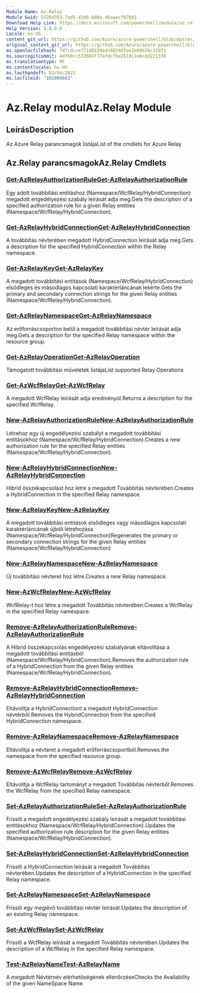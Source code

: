 ```yaml
---
Module Name: Az.Relay
Module Guid: 5728d353-7ad5-42d8-b00a-46aaecf07b91
Download Help Link: https://docs.microsoft.com/powershell/module/az.relay
Help Version: 4.0.0.0
Locale: en-US
content_git_url: https://github.com/Azure/azure-powershell/blob/master/src/Relay/Relay/help/Az.Relay.md
original_content_git_url: https://github.com/Azure/azure-powershell/blob/master/src/Relay/Relay/help/Az.Relay.md
ms.openlocfilehash: 7d7cdcce77146b34adc6824dfee1b99b76c37871
ms.sourcegitcommit: 4dfb0cc533b83f77afdcfbe2618c1e6c8d221330
ms.translationtype: MT
ms.contentlocale: hu-HU
ms.lasthandoff: 03/04/2021
ms.locfileid: "102000661"
---
```

# <span data-ttu-id="f7bdd-101">Az.Relay modul</span><span class="sxs-lookup"><span data-stu-id="f7bdd-101">Az.Relay Module</span></span>
## <span data-ttu-id="f7bdd-102">Leírás</span><span class="sxs-lookup"><span data-stu-id="f7bdd-102">Description</span></span>
<span data-ttu-id="f7bdd-103">Az Azure Relay parancsmagok listája</span><span class="sxs-lookup"><span data-stu-id="f7bdd-103">List of the cmdlets for Azure Relay</span></span>

## <span data-ttu-id="f7bdd-104">Az.Relay parancsmagok</span><span class="sxs-lookup"><span data-stu-id="f7bdd-104">Az.Relay Cmdlets</span></span>
### [<span data-ttu-id="f7bdd-105">Get-AzRelayAuthorizationRule</span><span class="sxs-lookup"><span data-stu-id="f7bdd-105">Get-AzRelayAuthorizationRule</span></span>](Get-AzRelayAuthorizationRule.md)
<span data-ttu-id="f7bdd-106">Egy adott továbbítási entitáshoz (Namespace/WcfRelay/HybridConnection) megadott engedélyezési szabály leírását adja meg.</span><span class="sxs-lookup"><span data-stu-id="f7bdd-106">Gets the description of a specified authorization rule for a given Relay entities (Namespace/WcfRelay/HybridConnection).</span></span>

### [<span data-ttu-id="f7bdd-107">Get-AzRelayHybridConnection</span><span class="sxs-lookup"><span data-stu-id="f7bdd-107">Get-AzRelayHybridConnection</span></span>](Get-AzRelayHybridConnection.md)
<span data-ttu-id="f7bdd-108">A továbbítás névterében megadott HybridConnection leírását adja meg.</span><span class="sxs-lookup"><span data-stu-id="f7bdd-108">Gets a description for the specified HybridConnection within the Relay namespace.</span></span>

### [<span data-ttu-id="f7bdd-109">Get-AzRelayKey</span><span class="sxs-lookup"><span data-stu-id="f7bdd-109">Get-AzRelayKey</span></span>](Get-AzRelayKey.md)
<span data-ttu-id="f7bdd-110">A megadott továbbítási entitások (Namespace/WcfRelay/HybridConnection) elsődleges és másodlagos kapcsolati karakterláncának lekérte.</span><span class="sxs-lookup"><span data-stu-id="f7bdd-110">Gets the primary and secondary connection strings for the given Relay entities (Namespace/WcfRelay/HybridConnection).</span></span>

### [<span data-ttu-id="f7bdd-111">Get-AzRelayNamespace</span><span class="sxs-lookup"><span data-stu-id="f7bdd-111">Get-AzRelayNamespace</span></span>](Get-AzRelayNamespace.md)
<span data-ttu-id="f7bdd-112">Az erőforráscsoporton belül a megadott továbbítási névtér leírását adja meg.</span><span class="sxs-lookup"><span data-stu-id="f7bdd-112">Gets a description for the specified Relay namespace within the resource group.</span></span>

### [<span data-ttu-id="f7bdd-113">Get-AzRelayOperation</span><span class="sxs-lookup"><span data-stu-id="f7bdd-113">Get-AzRelayOperation</span></span>](Get-AzRelayOperation.md)
<span data-ttu-id="f7bdd-114">Támogatott továbbítási műveletek listája</span><span class="sxs-lookup"><span data-stu-id="f7bdd-114">List supported Relay Operations</span></span>

### [<span data-ttu-id="f7bdd-115">Get-AzWcfRelay</span><span class="sxs-lookup"><span data-stu-id="f7bdd-115">Get-AzWcfRelay</span></span>](Get-AzWcfRelay.md)
<span data-ttu-id="f7bdd-116">A megadott WcfRelay leírását adja eredményül.</span><span class="sxs-lookup"><span data-stu-id="f7bdd-116">Returns a description for the specified WcfRelay.</span></span>

### [<span data-ttu-id="f7bdd-117">New-AzRelayAuthorizationRule</span><span class="sxs-lookup"><span data-stu-id="f7bdd-117">New-AzRelayAuthorizationRule</span></span>](New-AzRelayAuthorizationRule.md)
<span data-ttu-id="f7bdd-118">Létrehoz egy új engedélyezési szabályt a megadott továbbítási entitásokhoz (Namespace/WcfRelay/HybridConnection).</span><span class="sxs-lookup"><span data-stu-id="f7bdd-118">Creates a new authorization rule for the specified Relay entities (Namespace/WcfRelay/HybridConnection).</span></span>

### [<span data-ttu-id="f7bdd-119">New-AzRelayHybridConnection</span><span class="sxs-lookup"><span data-stu-id="f7bdd-119">New-AzRelayHybridConnection</span></span>](New-AzRelayHybridConnection.md)
<span data-ttu-id="f7bdd-120">Hibrid összekapcsolást hoz létre a megadott Továbbítás névterében.</span><span class="sxs-lookup"><span data-stu-id="f7bdd-120">Creates a HybridConnection in the specified Relay namespace.</span></span>

### [<span data-ttu-id="f7bdd-121">New-AzRelayKey</span><span class="sxs-lookup"><span data-stu-id="f7bdd-121">New-AzRelayKey</span></span>](New-AzRelayKey.md)
<span data-ttu-id="f7bdd-122">A megadott továbbítási entitások elsődleges vagy másodlagos kapcsolati karakterláncának újbóli létrehozása (Namespace/WcfRelay/HybridConnection)</span><span class="sxs-lookup"><span data-stu-id="f7bdd-122">Regenerates the primary or secondary connection strings for the given Relay entities (Namespace/WcfRelay/HybridConnection)</span></span>

### [<span data-ttu-id="f7bdd-123">New-AzRelayNamespace</span><span class="sxs-lookup"><span data-stu-id="f7bdd-123">New-AzRelayNamespace</span></span>](New-AzRelayNamespace.md)
<span data-ttu-id="f7bdd-124">Új továbbítási névteret hoz létre.</span><span class="sxs-lookup"><span data-stu-id="f7bdd-124">Creates a new Relay namespace.</span></span>

### [<span data-ttu-id="f7bdd-125">New-AzWcfRelay</span><span class="sxs-lookup"><span data-stu-id="f7bdd-125">New-AzWcfRelay</span></span>](New-AzWcfRelay.md)
<span data-ttu-id="f7bdd-126">WcfRelay-t hoz létre a megadott Továbbítás névterében.</span><span class="sxs-lookup"><span data-stu-id="f7bdd-126">Creates a WcfRelay in the specified Relay namespace.</span></span>

### [<span data-ttu-id="f7bdd-127">Remove-AzRelayAuthorizationRule</span><span class="sxs-lookup"><span data-stu-id="f7bdd-127">Remove-AzRelayAuthorizationRule</span></span>](Remove-AzRelayAuthorizationRule.md)
<span data-ttu-id="f7bdd-128">A Hibrid összekapcsolás engedélyezési szabályának eltávolítása a megadott továbbítási entitásból (Namespace/WcfRelay/HybridConnection).</span><span class="sxs-lookup"><span data-stu-id="f7bdd-128">Removes the authorization rule of a HybridConnection from the given Relay entities (Namespace/WcfRelay/HybridConnection).</span></span>

### [<span data-ttu-id="f7bdd-129">Remove-AzRelayHybridConnection</span><span class="sxs-lookup"><span data-stu-id="f7bdd-129">Remove-AzRelayHybridConnection</span></span>](Remove-AzRelayHybridConnection.md)
<span data-ttu-id="f7bdd-130">Eltávolítja a HybridConnectiont a megadott HybridConnection névtérből.</span><span class="sxs-lookup"><span data-stu-id="f7bdd-130">Removes the HybridConnection from the specified HybridConnection namespace.</span></span>

### [<span data-ttu-id="f7bdd-131">Remove-AzRelayNamespace</span><span class="sxs-lookup"><span data-stu-id="f7bdd-131">Remove-AzRelayNamespace</span></span>](Remove-AzRelayNamespace.md)
<span data-ttu-id="f7bdd-132">Eltávolítja a névteret a megadott erőforráscsoportból.</span><span class="sxs-lookup"><span data-stu-id="f7bdd-132">Removes the namespace from the specified resource group.</span></span> 

### [<span data-ttu-id="f7bdd-133">Remove-AzWcfRelay</span><span class="sxs-lookup"><span data-stu-id="f7bdd-133">Remove-AzWcfRelay</span></span>](Remove-AzWcfRelay.md)
<span data-ttu-id="f7bdd-134">Eltávolítja a WcfRelay tartományt a megadott Továbbítás névterből.</span><span class="sxs-lookup"><span data-stu-id="f7bdd-134">Removes the WcfRelay from the specified Relay namespace.</span></span>

### [<span data-ttu-id="f7bdd-135">Set-AzRelayAuthorizationRule</span><span class="sxs-lookup"><span data-stu-id="f7bdd-135">Set-AzRelayAuthorizationRule</span></span>](Set-AzRelayAuthorizationRule.md)
<span data-ttu-id="f7bdd-136">Frissíti a megadott engedélyezési szabály leírását a megadott továbbítási entitásokhoz (Namespace/WcfRelay/HybridConnection).</span><span class="sxs-lookup"><span data-stu-id="f7bdd-136">Updates the specified authorization rule description for the given Relay entities (Namespace/WcfRelay/HybridConnection).</span></span>

### [<span data-ttu-id="f7bdd-137">Set-AzRelayHybridConnection</span><span class="sxs-lookup"><span data-stu-id="f7bdd-137">Set-AzRelayHybridConnection</span></span>](Set-AzRelayHybridConnection.md)
<span data-ttu-id="f7bdd-138">Frissíti a HybridConnection leírását a megadott Továbbítás névterében.</span><span class="sxs-lookup"><span data-stu-id="f7bdd-138">Updates the description of a HybridConnection in the specified Relay namespace.</span></span>

### [<span data-ttu-id="f7bdd-139">Set-AzRelayNamespace</span><span class="sxs-lookup"><span data-stu-id="f7bdd-139">Set-AzRelayNamespace</span></span>](Set-AzRelayNamespace.md)
<span data-ttu-id="f7bdd-140">Frissíti egy meglévő továbbítási névtér leírását.</span><span class="sxs-lookup"><span data-stu-id="f7bdd-140">Updates the description of an existing Relay namespace.</span></span>

### [<span data-ttu-id="f7bdd-141">Set-AzWcfRelay</span><span class="sxs-lookup"><span data-stu-id="f7bdd-141">Set-AzWcfRelay</span></span>](Set-AzWcfRelay.md)
<span data-ttu-id="f7bdd-142">Frissíti a WcfRelay leírását a megadott Továbbítás névterében.</span><span class="sxs-lookup"><span data-stu-id="f7bdd-142">Updates the description of a WcfRelay in the specified Relay namespace.</span></span>

### [<span data-ttu-id="f7bdd-143">Test-AzRelayName</span><span class="sxs-lookup"><span data-stu-id="f7bdd-143">Test-AzRelayName</span></span>](Test-AzRelayName.md)
<span data-ttu-id="f7bdd-144">A megadott Névtérnév elérhetőségének ellenőrzése</span><span class="sxs-lookup"><span data-stu-id="f7bdd-144">Checks the Availability of the given NameSpace Name</span></span>

